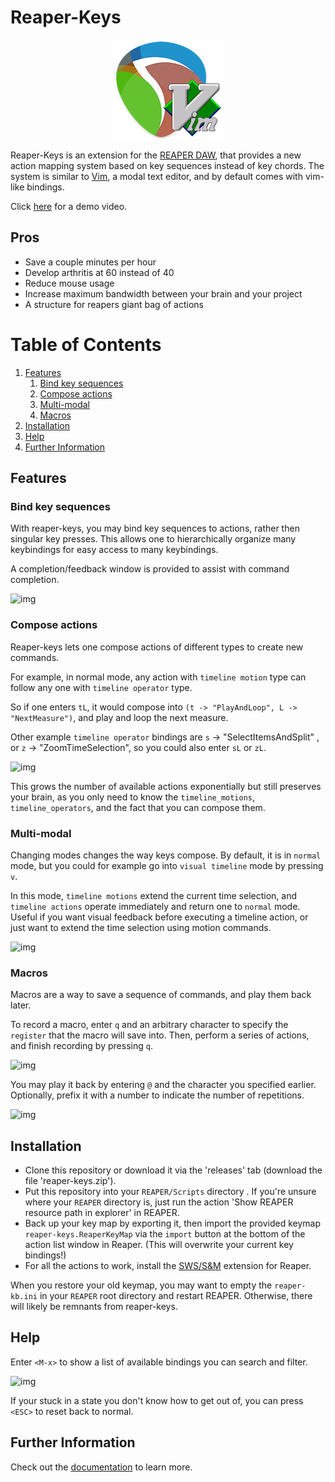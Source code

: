 # Reaper-Keys

<p align="center">
  <img src="img/reaper-keys.png">
</p>

Reaper-Keys is an extension for the [REAPER DAW](https://www.reaper.fm/), that provides a new action
mapping system based on key sequences instead of key chords. The system is
similar to [Vim](https://en.wikipedia.org/wiki/Vim_%28text_editor%29), a modal text editor, and by default comes with vim-like bindings.

Click [here](https://youtu.be/ChuZswEfQuo) for a demo video.

## Pros

- Save a couple minutes per hour
- Develop arthritis at 60 instead of 40
- Reduce mouse usage
- Increase maximum bandwidth between your brain and your project
- A structure for reapers giant bag of actions

# Table of Contents

  1.  [Features](#Features)
      1.  [Bind key sequences](#Bind-key-sequences)
      2.  [Compose actions](#Compose-actions)
      3.  [Multi-modal](#Multi-modal)
      4.  [Macros](#Macros)
  3.  [Installation](#Installation)
  4.  [Help](#Help)
  5.  [Further Information](#Further-Information)


## Features

### Bind key sequences

With reaper-keys, you may bind key sequences to actions, rather then singular
key presses. This allows one to hierarchically organize many keybindings for easy access to many keybindings.

A completion/feedback window is provided to assist with command completion. 

![img](img/completions.gif)

### Compose actions

Reaper-keys lets one compose actions of different types to create new commands.

For example, in normal mode, any action with `timeline motion` type can follow any one with `timeline operator` type.

So if one enters `tL`, it would compose into `(t -> "PlayAndLoop", L -> "NextMeasure")`, and play and loop the next measure.

Other example `timeline operator` bindings are `s` -> "SelectItemsAndSplit" , or `z` -> "ZoomTimeSelection", so you could also enter `sL` or `zL`.

![img](img/compose.gif)

This grows the number of available actions exponentially but still preserves your
brain, as you only need to know the `timeline_motions`, `timeline_operators`, and
the fact that you can compose them.

### Multi-modal

Changing modes changes the way keys compose. By default, it is in `normal` mode, but you could for example go into `visual timeline` mode by pressing `v`.

In this mode, `timeline motions` extend the current time selection, and `timeline actions` operate immediately and return one to `normal` mode. Useful if you want
visual feedback before executing a timeline action, or just want to extend the
time selection using motion commands.

![img](img/visual_mode.gif)

### Macros

Macros are a way to save a sequence of commands, and play them back later.

To record a macro, enter `q` and an arbitrary character to specify the `register` that
the macro will save into. Then, perform a series of actions, and finish
recording by pressing `q`.

![img](img/macro_rec.gif)

You may play it back by entering `@` and the character you specified earlier.
Optionally, prefix it with a number to indicate the number of repetitions.

![img](img/macro_play.gif)

## Installation

- Clone this repository or download it via the 'releases' tab (download the file 'reaper-keys.zip').
- Put this repository into your `REAPER/Scripts` directory . If you're unsure where your `REAPER` directory is, just run the action 'Show REAPER resource path in explorer' in REAPER.
- Back up your key map by exporting it, then import the provided keymap `reaper-keys.ReaperKeyMap` via the `import` button at the bottom of the action list window in Reaper. (This will overwrite your current key bindings!)
- For all the actions to work, install the [SWS/S&M](https://sws-extension.org/) extension for Reaper.

When you restore your old keymap, you may want to empty the `reaper-kb.ini` in your `REAPER` root directory and restart REAPER. Otherwise, there will likely be remnants from reaper-keys.

## Help

Enter `<M-x>` to show a list of available bindings you can search and filter.

![img](img/binding_list.gif)

If your stuck in a state you don't know how to get out of, you can press `<ESC>` to reset back to normal.

## Further Information

Check out the [documentation](https://gwatcha.github.io/reaper-keys) to learn more.
